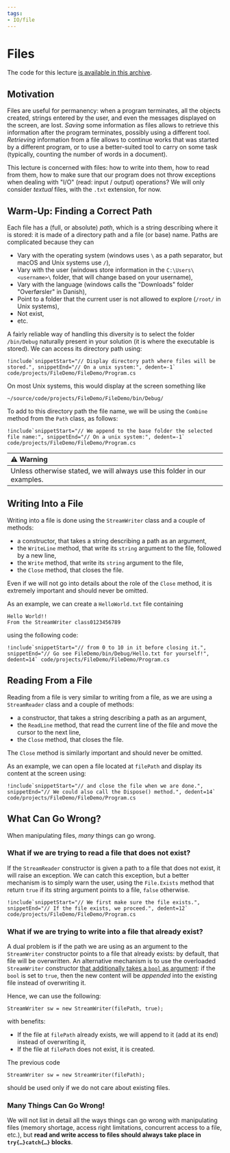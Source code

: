 ```yaml
---
tags:
- IO/file
---
```


# Files

The code for this lecture [is available in this archive](./code/projects/FileDemo.zip).

## Motivation

Files are useful for permanency: when a program terminates, all the objects created, strings entered by the user, and even the messages displayed on the screen, are lost.
*Saving* some information as files allows to retrieve this information after the program terminates, possibly using a different tool.
*Retrieving* information from a file allows to continue works that was started by a different program, or to use a better-suited tool to carry on some task (typically, counting the number of words in a document).

This lecture is concerned with files: how to write into them, how to read from them, how to make sure that our program does not throw exceptions when dealing with "I/O" (read: input / output) operations?
We will only consider *textual* files, with the `.txt` extension, for now.



## Warm-Up: Finding a Correct Path

Each file has a (full, or absolute) *path*, which is a string describing where it is stored: it is made of a directory path and a file (or base) name.
Paths are complicated because they can 

- Vary with the operating system (windows uses `\` as a path separator, but macOS and Unix systems use `/`),
- Vary with the user (windows store information in the `C:\Users\<username>\` folder, that will change based on your username),
- Vary with the language (windows calls the "Downloads" folder "Overførsler" in Danish),
- Point to a folder that the current user is not allowed to explore (`/root/` in Unix systems),
- Not exist,
- etc.

A fairly reliable way of handling this diversity is to select the folder `/bin/Debug` naturally present in your solution (it is where the executable is stored).
We can access its directory path using:

```
!include`snippetStart="// Display directory path where files will be stored.", snippetEnd="// On a unix system:", dedent=-1` code/projects/FileDemo/FileDemo/Program.cs
```

On most Unix systems, this would display at the screen something like 

```text
~/source/code/projects/FileDemo/FileDemo/bin/Debug/
```

To add to this directory path the file name, we will be using the `Combine` method from the `Path` class, as follows:

```
!include`snippetStart="// We append to the base folder the selected file name:", snippetEnd="// On a unix system:", dedent=-1` code/projects/FileDemo/FileDemo/Program.cs
```

| ⚠ Warning       |
|:---------------------------|
| Unless otherwise stated, we will always use this folder in our examples. |

## Writing Into a File

Writing into a file is done using the `StreamWriter` class and a couple of methods:

- a constructor, that takes a string describing a path as an argument,
- the `WriteLine` method, that write its `string` argument to the file, followed by a new line,
- the `Write` method, that write its `string` argument to the file, 
- the `Close` method, that closes the file.

Even if we will not go into details about the role of the `Close` method, it is extremely important and should never be omitted.

As an example, we can create a `HelloWorld.txt` file containing

```text
Hello World!!
From the StreamWriter class0123456789
```

using the following code:

```
!include`snippetStart="// from 0 to 10 in it before closing it.", snippetEnd="// Go see FileDemo/bin/Debug/Hello.txt for yourself!", dedent=14` code/projects/FileDemo/FileDemo/Program.cs
```

## Reading From a File

Reading from a file is very similar to writing from a file, as we are using a `StreamReader` class and a couple of methods:

- a constructor, that takes a string describing a path as an argument,
- the `ReadLine` method, that read the current line of the file and move the cursor to the next line,
- the `Close` method, that closes the file.

The `Close` method is similarly important and should never be omitted.

As an example, we can open a file located at `filePath` and display its content at the screen using:

```
!include`snippetStart="// and close the file when we are done.", snippetEnd="// We could also call the Dispose() method.", dedent=14` code/projects/FileDemo/FileDemo/Program.cs
```

## What Can Go Wrong?

When manipulating files, *many* things can go wrong. 

### What if we are trying to read a file that does not exist?

If the `StreamReader` constructor is given a path to a file that does not exist, it will raise an exception. 
We can catch this exception, but a better mechanism is to simply warn the user, using the `File.Exists` method that return `true` if its string argument points to a file, `false` otherwise.

```
!include`snippetStart="// We first make sure the file exists.", snippetEnd="// If the file exists, we proceed.", dedent=12` code/projects/FileDemo/FileDemo/Program.cs
```

### What if we are trying to write into a file that already exist?

A dual problem is if the path we are using as an argument to the `StreamWriter` constructor points to a file that already exists: by default, that file will be overwritten.
An alternative mechanism is to use the overloaded `StreamWriter` constructor [that additionally takes a `bool` as argument](https://learn.microsoft.com/en-us/dotnet/api/system.io.streamwriter.-ctor?view=net-8.0#system-io-streamwriter-ctor(system-string-system-boolean)): if the `bool` is set to `true`, then the new content will be *appended* into the existing file instead of overwriting it.

Hence, we can use the following:

```
StreamWriter sw = new StreamWriter(filePath, true);
```

with benefits:

- If the file at `filePath` already exists, we will append to it (add at its end) instead of overwriting it,
- If the file at `filePath` does not exist, it is created.

The previous code

```
StreamWriter sw = new StreamWriter(filePath);
```

should be used only if we do not care about existing files.

### Many Things Can Go Wrong!

We will not list in detail all the ways things can go wrong with manipulating files (memory shortage, access right limitations, concurrent access to a file, etc.), but **read and write access to files should always take place in `try{…}catch{…}` blocks**.
